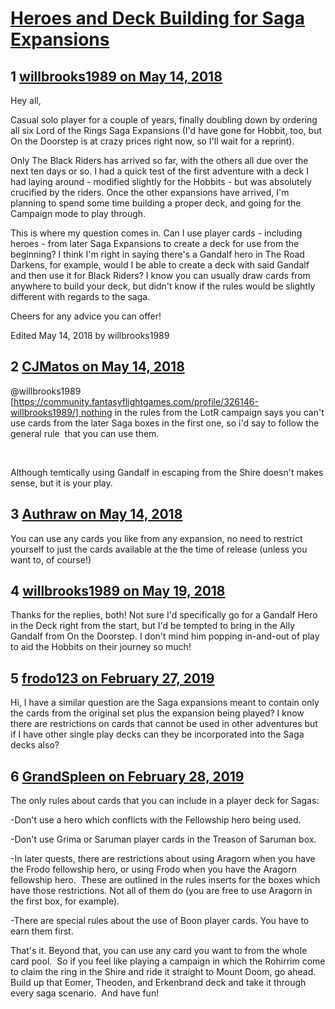 # [Heroes and Deck Building for Saga Expansions](https://community.fantasyflightgames.com/topic/275900-heroes-and-deck-building-for-saga-expansions/)

## 1 [willbrooks1989 on May 14, 2018](https://community.fantasyflightgames.com/topic/275900-heroes-and-deck-building-for-saga-expansions/?do=findComment&comment=3330712)

Hey all,

Casual solo player for a couple of years, finally doubling down by ordering all six Lord of the Rings Saga Expansions (I'd have gone for Hobbit, too, but On the Doorstep is at crazy prices right now, so I'll wait for a reprint).

Only The Black Riders has arrived so far, with the others all due over the next ten days or so. I had a quick test of the first adventure with a deck I had laying around - modified slightly for the Hobbits - but was absolutely crucified by the riders. Once the other expansions have arrived, I'm planning to spend some time building a proper deck, and going for the Campaign mode to play through.

This is where my question comes in. Can I use player cards - including heroes - from later Saga Expansions to create a deck for use from the beginning? I think I'm right in saying there's a Gandalf hero in The Road Darkens, for example, would I be able to create a deck with said Gandalf and then use it for Black Riders? I know you can usually draw cards from anywhere to build your deck, but didn't know if the rules would be slightly different with regards to the saga.

Cheers for any advice you can offer!

Edited May 14, 2018 by willbrooks1989

## 2 [CJMatos on May 14, 2018](https://community.fantasyflightgames.com/topic/275900-heroes-and-deck-building-for-saga-expansions/?do=findComment&comment=3331067)

@willbrooks1989 [https://community.fantasyflightgames.com/profile/326146-willbrooks1989/] nothing in the rules from the LotR campaign says you can't use cards from the later Saga boxes in the first one, so i'd say to follow the general rule  that you can use them.

 

Although temtically using Gandalf in escaping from the Shire doesn't makes sense, but it is your play.

## 3 [Authraw on May 14, 2018](https://community.fantasyflightgames.com/topic/275900-heroes-and-deck-building-for-saga-expansions/?do=findComment&comment=3331074)

You can use any cards you like from any expansion, no need to restrict yourself to just the cards available at the the time of release (unless you want to, of course!) 

## 4 [willbrooks1989 on May 19, 2018](https://community.fantasyflightgames.com/topic/275900-heroes-and-deck-building-for-saga-expansions/?do=findComment&comment=3339045)

Thanks for the replies, both! Not sure I'd specifically go for a Gandalf Hero in the Deck right from the start, but I'd be tempted to bring in the Ally Gandalf from On the Doorstep. I don't mind him popping in-and-out of play to aid the Hobbits on their journey so much!

## 5 [frodo123 on February 27, 2019](https://community.fantasyflightgames.com/topic/275900-heroes-and-deck-building-for-saga-expansions/?do=findComment&comment=3635754)

Hi, I have a similar question are the Saga expansions meant to contain only the cards from the original set plus the expansion being played? I know there are restrictions on cards that cannot be used in other adventures but if I have other single play decks can they be incorporated into the Saga decks also?

## 6 [GrandSpleen on February 28, 2019](https://community.fantasyflightgames.com/topic/275900-heroes-and-deck-building-for-saga-expansions/?do=findComment&comment=3636785)

The only rules about cards that you can include in a player deck for Sagas:

-Don't use a hero which conflicts with the Fellowship hero being used.

-Don't use Grima or Saruman player cards in the Treason of Saruman box.

-In later quests, there are restrictions about using Aragorn when you have the Frodo fellowship hero, or using Frodo when you have the Aragorn fellowship hero.  These are outlined in the rules inserts for the boxes which have those restrictions. Not all of them do (you are free to use Aragorn in the first box, for example).

-There are special rules about the use of Boon player cards. You have to earn them first.

That's it. Beyond that, you can use any card you want to from the whole card pool.  So if you feel like playing a campaign in which the Rohirrim come to claim the ring in the Shire and ride it straight to Mount Doom, go ahead. Build up that Eomer, Theoden, and Erkenbrand deck and take it through every saga scenario.  And have fun!

